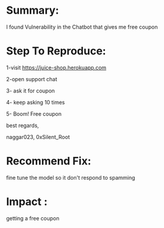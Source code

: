 # Summary:

I found Vulnerability in the Chatbot that gives me free coupon

# Step To Reproduce:

1-visit https://juice-shop.herokuapp.com

2-open support chat

3- ask it for coupon

4- keep asking 10 times

5- Boom! Free coupon

best regards,

naggar023, 0xSilent_Root

# Recommend Fix:

fine tune the model so it don't respond to spamming
# Impact :

getting a free coupon
